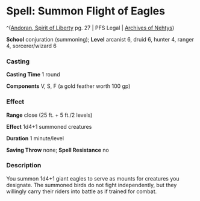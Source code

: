 # Spell: Summon Flight of Eagles

^([Andoran, Spirit of Liberty][ss-summon-flight-of-eagles] pg. 27 | PFS Legal | [Archives of Nehtys][sn-summon-flight-of-eagles])

**School** conjuration (summoning); **Level** arcanist 6, druid 6, hunter 4, ranger 4, sorcerer/wizard 6

### Casting

**Casting Time** 1 round  

**Components** V, S, F (a gold feather worth 100 gp)

### Effect

**Range** close (25 ft. + 5 ft./2 levels)  

**Effect** 1d4+1 summoned creatures  

**Duration** 1 minute/level  

**Saving Throw** none; **Spell Resistance** no

### Description

You summon 1d4+1 giant eagles to serve as mounts for creatures you designate. The summoned birds do not fight independently, but they willingly carry their riders into battle as if trained for combat.

[ss-summon-flight-of-eagles]: http://paizo.com/store/downloads/p
[sn-summon-flight-of-eagles]: http://www.archivesofnethys.com/SpellDisplay.aspx?ItemName=Summon%20Flight%20of%20Eagles